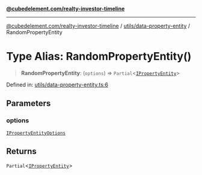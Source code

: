 [**@cubedelement.com/realty-investor-timeline**](../../../index.md)

---

[@cubedelement.com/realty-investor-timeline](../../../modules.md) / [utils/data-property-entity](../index.md) / RandomPropertyEntity

# Type Alias: RandomPropertyEntity()

> **RandomPropertyEntity**: (`options`) => `Partial`\<[`IPropertyEntity`](../../../properties/i-property-entity/interfaces/IPropertyEntity.md)\>

Defined in: [utils/data-property-entity.ts:6](https://github.com/kvernon/realty-investor-timeline/blob/806c805529d356deb12c125749ddea89a26850dd/src/utils/data-property-entity.ts#L6)

## Parameters

### options

[`IPropertyEntityOptions`](../../../generators/i-property-entity-options/interfaces/IPropertyEntityOptions.md)

## Returns

`Partial`\<[`IPropertyEntity`](../../../properties/i-property-entity/interfaces/IPropertyEntity.md)\>
